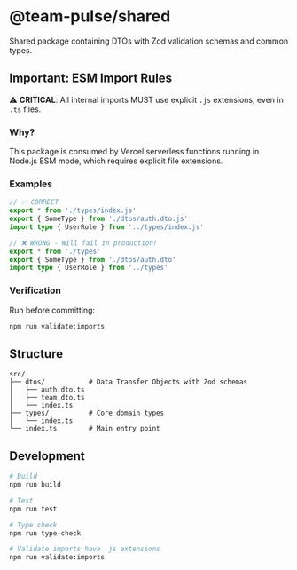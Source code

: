 # @team-pulse/shared

Shared package containing DTOs with Zod validation schemas and common types.

## Important: ESM Import Rules

⚠️ **CRITICAL**: All internal imports MUST use explicit `.js` extensions, even in `.ts` files.

### Why?

This package is consumed by Vercel serverless functions running in Node.js ESM mode, which requires explicit file extensions.

### Examples

```typescript
// ✅ CORRECT
export * from './types/index.js'
export { SomeType } from './dtos/auth.dto.js'
import type { UserRole } from '../types/index.js'

// ❌ WRONG - Will fail in production!
export * from './types'
export { SomeType } from './dtos/auth.dto'
import type { UserRole } from '../types'
```

### Verification

Run before committing:
```bash
npm run validate:imports
```

## Structure

```
src/
├── dtos/           # Data Transfer Objects with Zod schemas
│   ├── auth.dto.ts
│   ├── team.dto.ts
│   └── index.ts
├── types/          # Core domain types
│   └── index.ts
└── index.ts        # Main entry point
```

## Development

```bash
# Build
npm run build

# Test
npm run test

# Type check
npm run type-check

# Validate imports have .js extensions
npm run validate:imports
```
